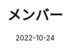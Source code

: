---
title: メンバー
date: 2022-10-24

type: landing

sections:
  - block: people
    content:
      title: 研究室メンバー
      # Choose which groups/teams of users to display.
      #   Edit `user_groups` in each user's profile to add them to one or more of these groups.
      user_groups:
          - 教員
          - 大学院生
          - 学部生
          - Visitors
          - Alumni
      sort_by: Params.last_name
      sort_ascending: true
    design:
      show_interests: false
      show_role: true
      show_social: true
---